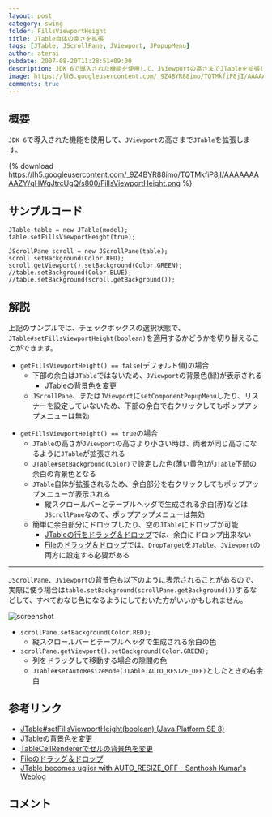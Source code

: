 ```yaml
---
layout: post
category: swing
folder: FillsViewportHeight
title: JTable自体の高さを拡張
tags: [JTable, JScrollPane, JViewport, JPopupMenu]
author: aterai
pubdate: 2007-08-20T11:28:51+09:00
description: JDK 6で導入された機能を使用して、JViewportの高さまでJTableを拡張します。
image: https://lh5.googleusercontent.com/_9Z4BYR88imo/TQTMkfiP8jI/AAAAAAAAAZY/qHWqJtrcUgQ/s800/FillsViewportHeight.png
comments: true
---
```

## 概要
`JDK 6`で導入された機能を使用して、`JViewport`の高さまで`JTable`を拡張します。

{% download https://lh5.googleusercontent.com/_9Z4BYR88imo/TQTMkfiP8jI/AAAAAAAAAZY/qHWqJtrcUgQ/s800/FillsViewportHeight.png %}

## サンプルコード
<pre class="prettyprint"><code>JTable table = new JTable(model);
table.setFillsViewportHeight(true);

JScrollPane scroll = new JScrollPane(table);
scroll.setBackground(Color.RED);
scroll.getViewport().setBackground(Color.GREEN);
//table.setBackground(Color.BLUE);
//table.setBackground(scroll.getBackground());
</code></pre>

## 解説
上記のサンプルでは、チェックボックスの選択状態で、`JTable#setFillsViewportHeight(boolean)`を適用するかどうかを切り替えることができます。

- `getFillsViewportHeight() == false`(デフォルト値)の場合
    - 下部の余白は`JTable`ではないため、`JViewport`の背景色(緑)が表示される
        - [JTableの背景色を変更](https://ateraimemo.com/Swing/TableBackground.html)
    - `JScrollPane`、または`JViewport`に`setComponentPopupMenu`したり、リスナーを設定していないため、下部の余白で右クリックしてもポップアップメニューは無効

<!-- dummy comment line for breaking list -->

- `getFillsViewportHeight() == true`の場合
    - `JTable`の高さが`JViewport`の高さより小さい時は、両者が同じ高さになるように`JTable`が拡張される
    - `JTable#setBackground(Color)`で設定した色(薄い黄色)が`JTable`下部の余白の背景色となる
    - `JTable`自体が拡張されるため、余白部分を右クリックしてもポップアップメニューが表示される
        - 縦スクロールバーとテーブルヘッダで生成される余白(赤)などは`JScrollPane`なので、ポップアップメニューは無効
    - 簡単に余白部分にドロップしたり、空の`JTable`にドロップが可能
        - [JTableの行をドラッグ＆ドロップ](https://ateraimemo.com/Swing/DnDTable.html)では、余白にドロップ出来ない
        - [Fileのドラッグ＆ドロップ](https://ateraimemo.com/Swing/FileListFlavor.html)では、`DropTarget`を`JTable`、`JViewport`の両方に設定する必要がある

<!-- dummy comment line for breaking list -->

- - - -
`JScrollPane`、`JViewport`の背景色も以下のように表示されることがあるので、実際に使う場合は`table.setBackground(scrollPane.getBackground())`するなどして、すべておなじ色になるようにしておいた方がいいかもしれません。

![screenshot](https://lh6.googleusercontent.com/_9Z4BYR88imo/TQTMm5lGwGI/AAAAAAAAAZc/VWaIAURiCKk/s800/FillsViewportHeight1.png)

- `scrollPane.setBackground(Color.RED);`
    - 縦スクロールバーとテーブルヘッダで生成される余白の色
- `scrollPane.getViewport().setBackground(Color.GREEN);`
    - 列をドラッグして移動する場合の隙間の色
    - `JTable#setAutoResizeMode(JTable.AUTO_RESIZE_OFF)`としたときの右余白

<!-- dummy comment line for breaking list -->

## 参考リンク
- [JTable#setFillsViewportHeight(boolean) (Java Platform SE 8)](https://docs.oracle.com/javase/jp/8/docs/api/javax/swing/JTable.html#setFillsViewportHeight-boolean-)
- [JTableの背景色を変更](https://ateraimemo.com/Swing/TableBackground.html)
- [TableCellRendererでセルの背景色を変更](https://ateraimemo.com/Swing/StripeTable.html)
- [Fileのドラッグ＆ドロップ](https://ateraimemo.com/Swing/FileListFlavor.html)
- [JTable becomes uglier with AUTO_RESIZE_OFF - Santhosh Kumar's Weblog](http://www.jroller.com/santhosh/entry/jtable_becomes_uglier_with_auto)

<!-- dummy comment line for breaking list -->

## コメント
